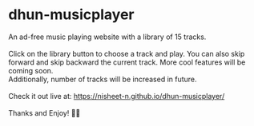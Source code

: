 # dhun-musicplayer

An ad-free music playing website with a library of 15 tracks. <br/>
<br/>
Click on the library button to choose a track and play. You can also skip forward and skip backward the current track. More cool features will be coming soon. <br/>
Additionally, number of tracks will be increased in future. <br/>
<br/>
Check it out live at: https://nisheet-n.github.io/dhun-musicplayer/
<br/><br/>
Thanks and Enjoy! 💖🎵

